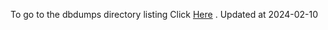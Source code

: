 To go to the dbdumps directory listing Click [Here](https://ipfs.io/ipfs/bafkreiafbbc7fhwzjylnvg4iu7kbi355izclavmkmoxjjy7w2hwa4jqsb4) . Updated at 2024-02-10